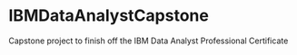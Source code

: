# IBMDataAnalystCapstone
Capstone project to finish off the IBM Data Analyst Professional Certificate
